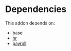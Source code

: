 # Dependencies

This addon depends on:

- base
- [hr](../../../../../oca-ocb-hr/odoo-bringout-oca-ocb-hr)
- [payroll](../../../../../oca-payroll/odoo-bringout-oca-payroll-payroll)
